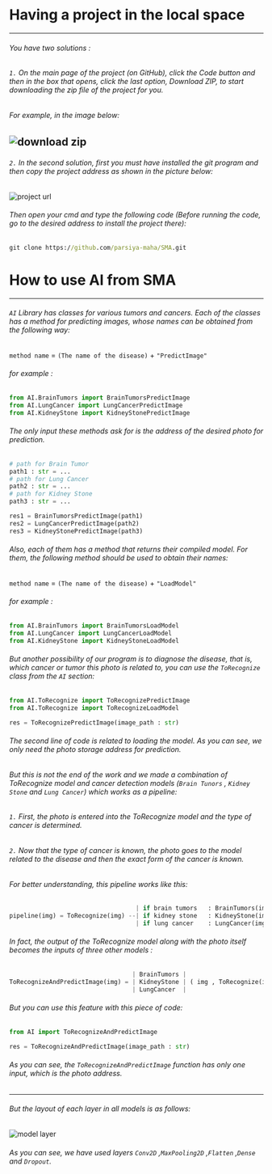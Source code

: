 # **Having a project in the local space**
---
###### You have two solutions :
###### `1.` On the main page of the project (on GitHub), click the Code button and then in the box that opens, click the last option, Download ZIP, to start downloading the zip file of the project for you.
###### For example, in the image below:

![download zip](https://raw.githubusercontent.com/parsiya-maha/SMA/master/ForReadMe/DownloadZipGitHub.jpg)
---

###### `2.` In the second solution, first you must have installed the git program and then copy the project address as shown in the picture below:

![project url](https://raw.githubusercontent.com/parsiya-maha/SMA/master/ForReadMe/GitProjectUrl.jpg)

###### Then open your cmd and type the following code (Before running the code, go to the desired address to install the project there):

```cmd
git clone https://github.com/parsiya-maha/SMA.git
```


# **How to use AI from SMA**
---
###### `AI` Library has classes for various tumors and cancers. Each of the classes has a method for predicting images, whose names can be obtained from the following way:

`method name` = `(The name of the disease)` + `"PredictImage"`

###### for example :
```py
from AI.BrainTumors import BrainTumorsPredictImage
from AI.LungCancer import LungCancerPredictImage
from AI.KidneyStone import KidneyStonePredictImage
```

###### The only input these methods ask for is the address of the desired photo for prediction.
```py
# path for Brain Tumor
path1 : str = ...
# path for Lung Cancer
path2 : str = ...
# path for Kidney Stone
path3 : str = ...

res1 = BrainTumorsPredictImage(path1)
res2 = LungCancerPredictImage(path2)
res3 = KidneyStonePredictImage(path3)
```

###### Also, each of them has a method that returns their compiled model. For them, the following method should be used to obtain their names:

`method name` = `(The name of the disease)` + `"LoadModel"`

###### for example :
```py
from AI.BrainTumors import BrainTumorsLoadModel
from AI.LungCancer import LungCancerLoadModel
from AI.KidneyStone import KidneyStoneLoadModel
```

###### But another possibility of our program is to diagnose the disease, that is, which cancer or tumor this photo is related to, you can use the `ToRecognize` class from the `AI` section:

```py
from AI.ToRecognize import ToRecognizePredictImage
from AI.ToRecognize import ToRecognizeLoadModel

res = ToRecognizePredictImage(image_path : str)
```

###### The second line of code is related to loading the model. As you can see, we only need the photo storage address for prediction.

###### But this is not the end of the work and we made a combination of ToRecognize model and cancer detection models (`Brain Tunors` , `Kidney Stone` and `Lung Cancer`) which works as a pipeline:

###### `1.` First, the photo is entered into the ToRecognize model and the type of cancer is determined.
###### `2.` Now that the type of cancer is known, the photo goes to the model related to the disease and then the exact form of the cancer is known.

###### For better understanding, this pipeline works like this:
```py
                                   | if brain tumors   : BrainTumors(img) 
pipeline(img) = ToRecognize(img) --| if kidney stone   : KidneyStone(img)
                                   | if lung cancer    : LungCancer(img)
```

###### In fact, the output of the ToRecognize model along with the photo itself becomes the inputs of three other models :
```py
                                  | BrainTumors |
ToRecognizeAndPredictImage(img) = | KidneyStone | ( img , ToRecognize(img) )
                                  | LungCancer  |
```

###### But you can use this feature with this piece of code:
```py
from AI import ToRecognizeAndPredictImage

res = ToRecognizeAndPredictImage(image_path : str)
```
###### As you can see, the `ToRecognizeAndPredictImage` function has only one input, which is the photo address.

---
###### But the layout of each layer in all models is as follows:
![model layer](https://raw.githubusercontent.com/parsiya-maha/SMA/master/ForReadMe/model%20layer.png)
###### As you can see, we have used layers `Conv2D` ,`MaxPooling2D` ,`Flatten` ,`Dense` and `Dropout`.
